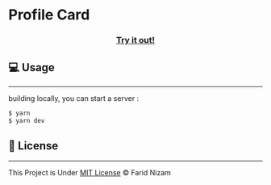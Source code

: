 # Profile Card

<h3 align="center"><a href="" target="_blank">Try it out!</a></h3>

## 💻 Usage

---

building locally, you can start a server :

```bash
$ yarn
$ yarn dev
```

## 📄 License

---

This Project is Under [MIT License](LICENSE) &copy; Farid Nizam

